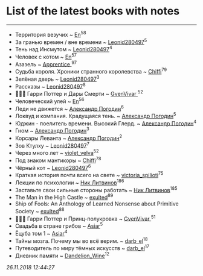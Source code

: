 # List of the latest books with notes
---

* Территория везучих ~ [En](users/333/333646551-vkontakte)<sup>58</sup>
* За гранью времен / вне времени ~ [Leonid280497](users/684/684095007-yandex)<sup>5</sup>
* Тень над Инсмутом ~ [Leonid280497](users/684/684095007-yandex)<sup>4</sup>
* Человек с котом ~ [En](users/333/333646551-vkontakte)<sup>57</sup>
* Азазель ~ [Apprentice ](users/528/52821952-vkontakte)<sup>97</sup>
* Судьба короля. Хроники странного королевства ~ [Chiffi](users/105/105831994080785626680-google)<sup>79</sup>
* Зелёная дверь ~ [Leonid280497](users/684/684095007-yandex)<sup>3</sup>
* Рассказы ~ [Leonid280497](users/684/684095007-yandex)<sup>8</sup>
* 🧙🏻‍♂️ Гарри Поттер и Дары Смерти ~ [GvenVivar ](users/158/158266434925901-facebook)<sup>52</sup>
* Человеческий улей ~ [En](users/333/333646551-vkontakte)<sup>56</sup>
* Леди не движется ~ [Александр Погодин](users/625/6259590452259030261-mailru)<sup>6</sup>
* Локвуд и компания. Крадущаяся тень. ~ [Александр Погодин](users/625/6259590452259030261-mailru)<sup>5</sup>
* Юджин - поелитель времени. Высокий Глерд. ~ [Александр Погодин](users/625/6259590452259030261-mailru)<sup>4</sup>
* Гном ~ [Александр Погодин](users/625/6259590452259030261-mailru)<sup>3</sup>
* Корсары Леванта ~ [Александр Погодин](users/625/6259590452259030261-mailru)<sup>2</sup>
* Зов Ктулху ~ [Leonid280497](users/684/684095007-yandex)<sup>7</sup>
* Через много лет ~ [violet_velva](users/116/116961712580551399099-google)<sup>52</sup>
* Под знаком мантикоры ~ [Chiffi](users/105/105831994080785626680-google)<sup>78</sup>
* Чёрный кот ~ [Leonid280497](users/684/684095007-yandex)<sup>6</sup>
* Краткая история почти всего на свете ~ [victoria_spilioti](users/219/219259003-vkontakte)<sup>75</sup>
* Лекции по психологии ~ [Ник Литвинов](users/241/241974816-vkontakte)<sup>186</sup>
* Заставьте свои сильные стороны работать ~ [Ник Литвинов](users/241/241974816-vkontakte)<sup>185</sup>
* The Man in the High Castle ~ [exulted](users/100/100599204551896265722-google)<sup>89</sup>
* Ship of Fools: An Anthology of Learned Nonsense about Primitive Society ~ [exulted](users/100/100599204551896265722-google)<sup>88</sup>
* 🧙🏻‍♂️ Гарри Поттер и Принц-полукровка ~ [GvenVivar ](users/158/158266434925901-facebook)<sup>51</sup>
* Свадьба в стране грибов ~ [Asiar](users/115/115902526849562271887-google)<sup>5</sup>
* Ёцуба том 1 ~ [Asiar](users/115/115902526849562271887-google)<sup>4</sup>
* Тайны мозга. Почему мы во всё верим. ~ [darb_el](users/184/184135339-vkontakte)<sup>18</sup>
* Путеводитель по миру тёмных искусств ~ [darb_el](users/184/184135339-vkontakte)<sup>17</sup>
* Дневник памяти ~ [Dandelion_Wine](users/586/58602788-vkontakte)<sup>12</sup>


_26.11.2018 12:44:27_
